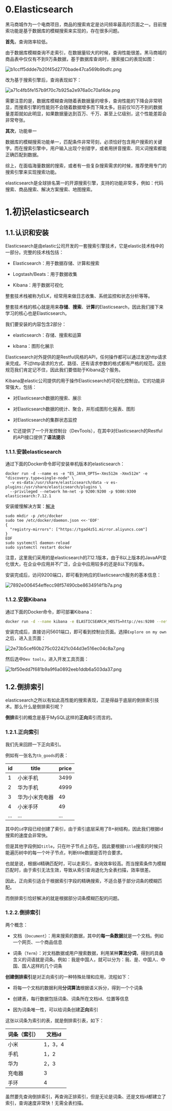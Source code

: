 # 0.Elasticsearch

黑马商城作为一个电商项目，商品的搜索肯定是访问频率最高的页面之一。目前搜索功能是基于数据库的模糊搜索来实现的，存在很多问题。

**首先**，查询效率较低。

由于数据库模糊查询不走索引，在数据量较大的时候，查询性能很差。黑马商城的商品表中仅仅有不到9万条数据，基于数据库查询时，搜索接口的表现如图：

![b1ccff5ddde7b20f45d2770bade47ca569b9bdfc.png](assets/4b3175cded51d2df4f18f3b64a5c1e8ad69cf8fb.png)

改为基于搜索引擎后，查询表现如下：

![a71c4fb5fe157b9f70c7b925a2e976a0c70af4de.png](assets/8e81a360f5fc15a2798a8f7ed384fac3209d3d8b.png)

需要注意的是，数据库模糊查询随着表数据量的增多，查询性能的下降会非常明显，而搜索引擎的性能则不会随着数据增多而下降太多。目前仅10万不到的数据量差距就如此明显，如果数据量达到百万、千万、甚至上亿级别，这个性能差距会非常夸张。

**其次**，功能单一

数据库的模糊搜索功能单一，匹配条件非常苛刻，必须恰好包含用户搜索的关键字。而在搜索引擎中，用户输入出现个别错字，或者用拼音搜索、同义词搜索都能正确匹配到数据。

综上，在面临海量数据的搜索，或者有一些复杂搜索需求的时候，推荐使用专门的搜索引擎来实现搜索功能。

elasticsearch是全球排名第一的开源搜索引擎，支持的功能非常多，例如：代码搜索、商品搜索、解决方案搜索、地图搜索。

# 1.初识elasticsearch

## 1.1.认识和安装

Elasticsearch是由elastic公司开发的一套搜索引擎技术，它是elastic技术栈中的一部分。完整的技术栈包括：

- Elasticsearch：用于数据存储、计算和搜索

- Logstash/Beats：用于数据收集

- Kibana：用于数据可视化

整套技术栈被称为ELK，经常用来做日志收集、系统监控和状态分析等等。

整套技术栈的核心就是用来**存储**、**搜索**、**计算**的Elasticsearch，因此我们接下来学习的核心也是Elasticsearch。

我们要安装的内容包含2部分：

- elasticsearch：存储、搜索和运算

- kibana：图形化展示

Elasticsearch对外提供的是Restful风格的API，任何操作都可以通过发送http请求来完成。不过http请求的方式、路径、还有请求参数的格式都有严格的规范。这些规范我们肯定记不住，因此我们要借助于Kibana这个服务。

Kibana是elastic公司提供的用于操作Elasticsearch的可视化控制台。它的功能非常强大，包括：

- 对Elasticsearch数据的搜索、展示

- 对Elasticsearch数据的统计、聚合，并形成图形化报表、图形

- 对Elasticsearch的集群状态监控

- 它还提供了一个开发控制台（DevTools），在其中对Elasticsearch的Restful的API接口提供了**语法提示**

### 1.1.1.安装elasticsearch

通过下面的Docker命令即可安装单机版本的elasticsearch：

```
docker run -d --name es -e "ES_JAVA_OPTS=-Xms512m -Xmx512m" -e "discovery.type=single-node" \
  -v es-data:/usr/share/elasticsearch/data -v es-plugins:/usr/share/elasticsearch/plugins \
  --privileged --network hm-net -p 9200:9200 -p 9300:9300 elasticsearch:7.12.1
```

安装缓慢解决方案：[解决](https://fengyongxuan.blog.csdn.net/article/details/122753747)

```
sudo mkdir -p /etc/docker
sudo tee /etc/docker/daemon.json <<-'EOF'
{
  "registry-mirrors": ["https://tgad4z51.mirror.aliyuncs.com"]
}
EOF
sudo systemctl daemon-reload
sudo systemctl restart docker
```

注意，这里我们采用的是elasticsearch的7.12.1版本，由于8以上版本的JavaAPI变化很大，在企业中应用并不广泛，企业中应用较多的还是8以下的版本。

安装完成后，访问9200端口，即可看到响应的Elasticsearch服务的基本信息：

![7892e006454effecc98f57490cbe8634914f1b7a.png](assets/723f8af5890c3a647ea01066d914c957a3e82f23.png)

### 1.1.2.安装Kibana

通过下面的Docker命令，即可部署Kibana：

```Bash
docker run -d --name kibana -e ELASTICSEARCH_HOSTS=http://es:9200 --network=hm-net -p 5601:5601 kibana:7.12.1
```

安装完成后，直接访问5601端口，即可看到控制台页面。选择`Explore on my own`之后，进入主页面：

![2e73b5cef60b275c022421c044d3e516ec04c8a7.png](assets/426c2a94b01d7519548aec455b7c01f54c17e0b3.png)

然后选中`Dev tools`，进入开发工具页面：

![1bf50edd7f681b9a9f6a0892eeb1ddb6a503da37.png](assets/1d647a33331a2c051ae4fd25df42b07a27784bcf.png)

## 1.2.倒排索引

elasticsearch之所以有如此高性能的搜索表现，正是得益于底层的倒排索引技术。那么什么是倒排索引呢？

**倒排**索引的概念是基于MySQL这样的**正向**索引而言的。

### 1.2.1.正向索引

我们先来回顾一下正向索引。

例如有一张名为`tb_goods`的表：

| **id** | **title** | **price** |
| ------ | --------- | --------- |
| 1      | 小米手机      | 3499      |
| 2      | 华为手机      | 4999      |
| 3      | 华为小米充电器   | 49        |
| 4      | 小米手环      | 49        |
| ...    | ...       | ...       |

其中的`id`字段已经创建了索引，由于索引底层采用了B+树结构，因此我们根据id搜索的速度会非常快。

但是其他字段例如`title`，只在叶子节点上存在。因此要根据`title`搜索的时候只能遍历树中的每一个叶子节点，判断title数据是否符合要求。

也就是说，根据id精确匹配时，可以走索引，查询效率较高。而当搜索条件为模糊匹配时，由于索引无法生效，导致从索引查询退化为全表扫描，效率很差。

因此，正向索引适合于根据索引字段的精确搜索，不适合基于部分词条的模糊匹配。

而倒排索引恰好解决的就是根据部分词条模糊匹配的问题。

### 1.2.2.倒排索引

两个概念：

- 文档（`Document`）：用来搜索的数据，其中的**每一条数据**就是一个文档。例如一个网页、一个商品信息

- 词条（`Term`）：对文档数据或用户搜索数据，利用某种**算法分词**，得到的具备含义的词语就是词条。例如：我是中国人，就可以分为：我、是、中国人、中国、国人这样的几个词条

**创建倒排索引**是对正向索引的一种特殊处理和应用，流程如下：

- 将每一个文档的数据利用**分词算法**根据语义拆分，得到一个个词条

- 创建表，每行数据包括词条、词条所在文档id、位置等信息

- 因为词条唯一性，可以给词条创建**正向**索引

这张以词条为索引的表，就是倒排索引表，如下：

| **词条（索引）** | **文档id** |
| ---------- | -------- |
| 小米         | 1，3，4    |
| 手机         | 1，2      |
| 华为         | 2，3      |
| 充电器        | 3        |
| 手环         | 4        |

虽然要先查询倒排索引，再查询正排索引，但是无论是词条、还是文档id都建立了索引，查询速度非常快！无需全表扫描。

# 
